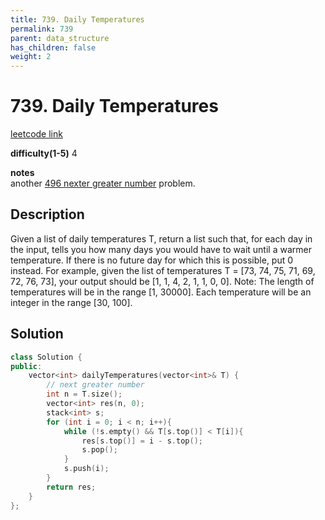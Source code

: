 ```yaml
---
title: 739. Daily Temperatures
permalink: 739
parent: data_structure
has_children: false
weight: 2
---
```

# 739. Daily Temperatures
[leetcode link](https://leetcode.com/problems/daily-temperatures/)

**difficulty(1-5)** 
4

**notes**   
another [496 nexter greater number](496) problem.

## Description
Given a list of daily temperatures T, return a list such that, for each day in the input, tells you how many days you would have to wait until a warmer temperature. If there is no future day for which this is possible, put 0 instead.
For example, given the list of temperatures T = [73, 74, 75, 71, 69, 72, 76, 73], your output should be [1, 1, 4, 2, 1, 1, 0, 0].
Note: The length of temperatures will be in the range [1, 30000]. Each temperature will be an integer in the range [30, 100].

## Solution
```c++
class Solution {
public:
    vector<int> dailyTemperatures(vector<int>& T) {
        // next greater number
        int n = T.size();
        vector<int> res(n, 0);
        stack<int> s;
        for (int i = 0; i < n; i++){
            while (!s.empty() && T[s.top()] < T[i]){
                res[s.top()] = i - s.top();
                s.pop();
            }
            s.push(i);
        }
        return res;
    }
};
```


